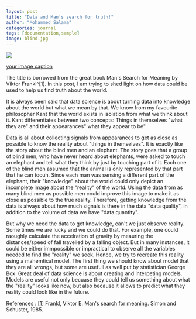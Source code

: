 ```yaml
---
layout: post
title: "Data and Man's search for truth!"
author: "Mohammed Salama"
categories: journal
tags: [documentation,sample]
image: blind.jpg
---
```


![](blind.jpg)

[your image caption](https://www.researchgate.net/publication/50392294_Re-thinking_Enrolment_in_Identity_Card_Schemes/figures)

</center>



The title is borrowed from the great book Man's Search for Meaning by Viktor Frankl^[1]. In this post, I am trying to shed light on how data could be used to help us find truth about the world.

It is always been said that data science is about turning data into knowledge about the world but what we mean by that. We know from my favourite philosopher Kant that the world exists in isolation from what we think about it. Kant differentiates between two concepts: Things in themselves "what they are" and their appearances" what they appear to be".  

Data is all about collecting signals from appearances to get as close as possible to know the reality about "things in themselves". It is exactly like the story about the blind men and an elephant. The story goes that a group of blind men, who have never heard about elephants, were asked to touch an elephant and tell what they think by just by touching part of it.  Each one of the blind men assumed that the animal is only represented by that part that he can tocuh. Since each man was sensing a different part of the elephant, their "knowledge" about the world could only depict an incomplete image about the "reality" of the world. Using the data from as many blind men as possible men could improve this image to make it as close as possible to the true reality. Therefore, getting knowledge from the data is always about how much signals is there in the data "data quality", in addition to the volume of data we have "data quantity". 

But why we need the data to get knowledge, can't we just observe reality. Some times we are lucky and we could do that. For example, one could raoughly calculate the accelration of gravity by meauring the distances/speed of fall travelled by a falling object. But in many instances,  it could be either immpossible or impractical to observe all the variables needed to find the "reality" we seek. Hence, we try to recreate this reality using a mahemtical model. The first thing we should know about model that they are all wrongs, but some are usefull as well put by statistician George Box. Great deal of data science is about creating and interpeting models. Models are useful not only becuase they could tell us something about what the "reality" looks like now, but also because it allows to predict what they reality could look like in the future.

References :
[1] Frankl, Viktor E. Man's search for meaning. Simon and Schuster, 1985.

